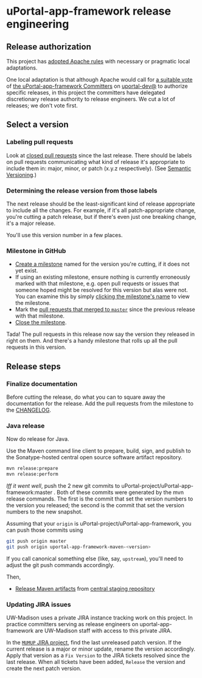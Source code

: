 # uPortal-app-framework release engineering

## Release authorization

This project has [adopted Apache rules][] with necessary or pragmatic local adaptations.

One local adaptation is that although Apache would call for
[a suitable vote][Apache Release Policy re Release Approval] of
[the uPortal-app-framework Committers][] on [uportal-dev@][]
to authorize specific releases,
in this project the committers have delegated discretionary release
authority to release engineers. We cut a lot of releases; we don't vote first.

## Select a version

### Labeling pull requests

Look at [closed pull requests][uportal-app-framework closed pull requests]
since the last release. There should be labels on pull requests communicating
what kind of release it's appropriate to include them in: major, minor, or patch
(x.y.z respectively). (See [Semantic Versioning][].)

### Determining the release version from those labels

The next release should be the least-significant kind of release appropriate to
include all the changes. For example, if it's all patch-appropriate change,
you're cutting a patch release, but if there's even just one breaking change,
it's a major release.

You'll use this version number in a few places.

### Milestone in GitHub

+ [Create a milestone][uportal-app-framework milestones]
  named for the version you're cutting, if it does not yet exist.
+ If using an existing milestone, ensure nothing is currently erroneously marked
  with that milestone, e.g. open pull requests or issues that someone hoped
  might be resolved for this version but alas were not. You can examine this by
  simply [clicking the milestone's name][uportal-app-framework milestones]
  to view the milestone.
+ Mark the
  [pull requests that merged to `master`][uportal-app-framework closed pull requests]
  since the previous release with that milestone.
+ [Close the milestone][uportal-app-framework milestones].

Tada! The pull requests in this release now say the version they released in
right on them. And there's a handy milestone that rolls up all the pull requests
in this version.

## Release steps

### Finalize documentation

Before cutting the release, do what you can to square away the documentation for the release. Add the pull requests from the milestone to the [CHANGELOG][].

### Java release

Now do release for Java.

Use the Maven command line client to prepare, build, sign, and publish to the
Sonatype-hosted central open source software artifact repository.

```sh
mvn release:prepare
mvn release:perform
```

_Iff it went well_, push the 2 new git commits to
uPortal-project/uPortal-app-framework:master . Both of these commits were
generated by the mvn release commands. The first is the commit that set the
version numbers to the version you released; the second is the commit that set
the version numbers to the new snapshot.

Assuming that your `origin` is uPortal-project/uPortal-app-framework, you can
push those commits using

```sh
git push origin master
git push origin uportal-app-framework-maven-<version>
```

If you call canonical something else (like, say, `upstream`), you'll need to
adjust the git push commands accordingly.

Then,

+ [Release Maven artifacts][] from
  [central staging repository][central Maven staging repository]

### Updating JIRA issues

UW-Madison uses a private JIRA instance tracking work on this project.
In practice committers serving as release engineers on uportal-app-framework are
UW-Madison staff with access to this private JIRA.

In the [`MUMUP` JIRA project][], find the last unreleased patch version. If the
current release is a major or minor update, rename the version accordingly.
Apply that version as a `Fix Version` to the JIRA tickets resolved since the
last release. When all tickets have been added, `Release` the version and
create the next patch version.

[Semantic Versioning]: http://semver.org/
[uportal-app-framework closed pull requests]: https://github.com/uPortal-Project/uportal-app-framework/pulls?q=is%3Apr+is%3Aclosed
[uportal-app-framework milestones]: https://github.com/uPortal-Project/uportal-app-framework/milestones
[CHANGELOG]: ../CHANGELOG.md
[uportal-app-framework access on npm]: https://www.npmjs.com/package/@uportal/app-framework/access
[Release Maven artifacts]: https://central.sonatype.org/pages/releasing-the-deployment.html
[central Maven staging repository]: https://oss.sonatype.org/#stagingRepositories
[adopted Apache rules]: https://github.com/uPortal-Project/uportal-app-framework/blob/master/committers.md#rules
[Apache Release Policy re Release Approval]: http://www.apache.org/legal/release-policy.html#release-approval
[the uPortal-app-framework Committers]: https://github.com/uPortal-Project/uportal-app-framework/blob/master/committers.md#who-are-the-committers
[uportal-dev@]: https://groups.google.com/a/apereo.org/forum/#!forum/uportal-dev
[`MUMUP` JIRA project]: https://jira.doit.wisc.edu/jira/projects/MUMUP?selectedItem=com.atlassian.jira.jira-projects-plugin%3Arelease-page&status=unreleased
